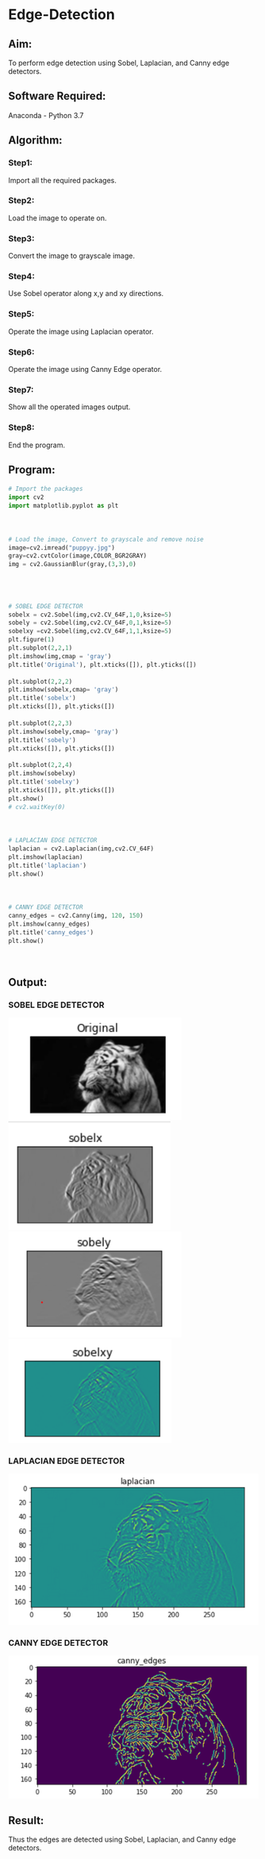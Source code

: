 # Edge-Detection
## Aim:
To perform edge detection using Sobel, Laplacian, and Canny edge detectors.

## Software Required:
Anaconda - Python 3.7

## Algorithm:
### Step1:
Import all the required packages.


### Step2:
Load the image to operate on.

### Step3:
Convert the image to grayscale image.

### Step4:
Use Sobel operator along x,y and xy directions.

### Step5:
Operate the image using Laplacian operator.

### Step6:
Operate the image using Canny Edge operator.

### Step7:
Show all the operated images output.

### Step8:
End the program.
 
## Program:

``` Python
# Import the packages
import cv2
import matplotlib.pyplot as plt



# Load the image, Convert to grayscale and remove noise
image=cv2.imread("puppyy.jpg")
gray=cv2.cvtColor(image,COLOR_BGR2GRAY)
img = cv2.GaussianBlur(gray,(3,3),0)




# SOBEL EDGE DETECTOR
sobelx = cv2.Sobel(img,cv2.CV_64F,1,0,ksize=5)
sobely = cv2.Sobel(img,cv2.CV_64F,0,1,ksize=5)
sobelxy =cv2.Sobel(img,cv2.CV_64F,1,1,ksize=5)
plt.figure(1)
plt.subplot(2,2,1)
plt.imshow(img,cmap = 'gray')
plt.title('Original'), plt.xticks([]), plt.yticks([])

plt.subplot(2,2,2)
plt.imshow(sobelx,cmap= 'gray')
plt.title('sobelx')
plt.xticks([]), plt.yticks([])

plt.subplot(2,2,3)
plt.imshow(sobely,cmap= 'gray')
plt.title('sobely')
plt.xticks([]), plt.yticks([])

plt.subplot(2,2,4)
plt.imshow(sobelxy)
plt.title('sobelxy')
plt.xticks([]), plt.yticks([])
plt.show()
# cv2.waitKey(0)



# LAPLACIAN EDGE DETECTOR
laplacian = cv2.Laplacian(img,cv2.CV_64F)
plt.imshow(laplacian)
plt.title('laplacian')
plt.show()



# CANNY EDGE DETECTOR
canny_edges = cv2.Canny(img, 120, 150)
plt.imshow(canny_edges)
plt.title('canny_edges')
plt.show()




```
## Output:
### SOBEL EDGE DETECTOR

![output](orig1.png)
![output](sobelx.png)
![output](sobely.png)
![output](sobelxy.png)

### LAPLACIAN EDGE DETECTOR
![output](laplacian.png)


### CANNY EDGE DETECTOR
![output](cannyed.png)

## Result:
Thus the edges are detected using Sobel, Laplacian, and Canny edge detectors.
